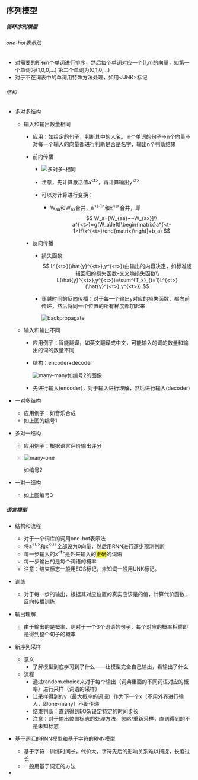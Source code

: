 

## 序列模型

##### 循环序列模型

###### one-hot表示法

* 对需要的所有n个单词进行排序，然后每个单词对应一个(1,n)的向量，如第一个单词为(1,0,0,...) 第二个单词为(0,1,0,...)
* 对于不在词表中的单词用特殊方法处理，如用\<UNK>标记



###### 结构

* 多对多结构

  * 输入和输出数量相同

    * 应用：如给定的句子，判断其中的人名。  n个单词的句子&rarr;n个向量&rarr;对每一个输入的向量都进行判断是否是名字，输出n个判断结果

    * 前向传播

      * ![多对多-相同](http://www.ai-start.com/dl2017/images/19cbb2d356a2a6e0f35aa2a946b23a2a.png)

      * 注意，先计算激活值a<sup>\<t></sup>，再计算输出y<sup>\<t></sup>

      * 可以对计算进行变换：

        * W<sub>aa</sub>和W<sub>ax</sub>合并，a<sup>\<t-1></sup>和x<sup>\<t></sup>合并，即
          $$
          W_a=[W_{aa}~~W_{ax}]\\
          a^{<t>}=g(W_a\left[\begin{matrix}a^{<t-1>}\\x^{<t>}\end{matrix}\right]+b_a)
          $$
          

    * 反向传播

      * 损失函数
        $$
        L^{<t>}(\hat{y}^{<t>},y^{<t>})由输出的内容决定，如标准逻辑回归的损失函数-交叉熵损失函数\\
        L(\hat{y}^{<t>},y^{<t>})=\sum^{T_x}_{t=1}L^{<t>}(\hat{y}^{<t>},y^{<t>})
        $$
        

      * 穿越时间的反向传播：对于每一个输出y对应的损失函数，都向前传递，然后将同一个位置的所有梯度都加起来

        ![backpropagate](http://www.ai-start.com/dl2017/images/rnn_cell_backprop.png)

  * 输入和输出不同

    * 应用例子：智能翻译，如英文翻译成中文，可能输入的词的数量和输出的词的数量不同

    * 结构：encoder+decoder

      ![many-many](http://www.ai-start.com/dl2017/images/db580f1dfd6095d672fc62cce74ce5e2.png)如编号2的图像

    * 先进行输入(encoder)，对于输入进行理解，然后进行输入(decoder)

* 一对多结构

  * 应用例子：如音乐合成
  * 如上图的编号1

* 多对一结构

  * 应用例子：根据语言评价输出评分

  * ![many-one](http://www.ai-start.com/dl2017/images/14e1df0a7a8cdd1584b2e92e87e23aa7.png)

    如编号2

* 一对一结构

  * 如上图编号3



##### 语言模型

* 结构和流程
  * 对于一个词库的词用one-hot表示法
  * 将a<sup>\<0></sup>和x<sup>\<0></sup>全部设为0向量，然后用RNN进行逐步预测判断
  * 每一步输入的x<sup>\<t></sup>是外来输入的<mark>正确</mark>的词语
  * 每一步输出的是每个词语的概率
  * 注意：结束标志一般用EOS标记，未知词一般用UNK标记。
* 训练
  * 对于每一步的输出，根据其对应位置的真实应该是的值，计算代价函数，反向传播训练
* 输出理解
  * 由于输出的是概率，则对于一个3个词语的句子，每个对应的概率相乘即是得到整个句子的概率

* 新序列采样
  * 意义
    * 了解模型到底学习到了什么——让模型完全自己输出，看输出了什么
  * 流程
    * 通过random.choice来对于每个输出（词典里面的不同词语对应的概率）进行采样（词语的采样）
    * 让采样得到的y（最大概率的词语）作为下一个x（不用外界进行输入，即one-many）不断传递
    * 结束判断：直到得到EOS/设定特定的时间步长
    * 注意：对于输出位置标志的处理方法，忽略/重新采样，直到得到的不是未知标志
* 基于词汇的RNN模型和基于字符的RNN模型
  * 基于字符：训练时间长，代价大，字符先后的影响关系难以捕捉，长度过长
  * 一般用基于词汇的方法
* 



